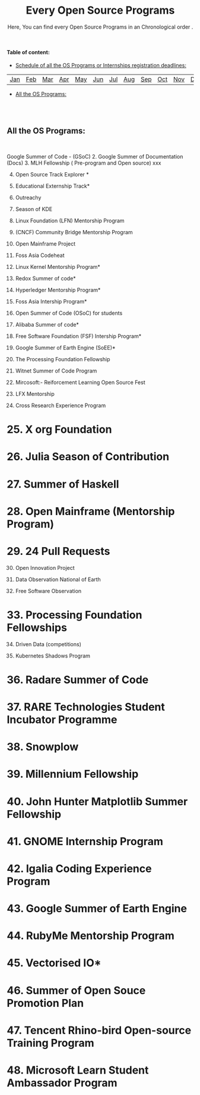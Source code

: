 <div id="top"></div>

<h1 align="center">Every Open Source Programs</h1>

<!-- ---------------------------------------------------------------------------------------------------------------------- -->

<div align="center">
 
Here, You can find every Open Source Programs in an Chronological order .
</div>
 
<br>

#### Table of content:
* [Schedule of all the OS Programs or Internships registration deadlines:](#)
<div align="center">
 
 |   |   |   |   |   |   |   |   |   |   |   |   |
 |:--|:--|:--|:--|:--|:--|:--|:--|:--|:--|:--|:--|
 | [Jan](#) | [Feb](#) | [Mar](#) | [Apr](#) | [May](#) | [Jun](#) | [Jul](#) | [Aug](#) | [Sep](#) | [Oct](#) | [Nov](#) | [Dec](#) |
 
 </div>
  
* [All the OS Programs:](#All-the-OS-Programs:)

<br>

<br>

## All the OS Programs:
<br>





Google Summer of Code -  (GSoC)
2. Google Summer of Documentation  (Docs)
3. MLH Fellowship  ( Pre-program and Open source)             xxx

4. Open Source Track Explorer *

5. Educational Externship Track*
6. Outreachy
7. Season of KDE
8. Linux Foundation  (LFN)  Mentorship Program
9. (CNCF)  Community Bridge Mentorship Program

10. Open Mainframe Project

11. Foss Asia Codeheat
12. Linux Kernel Mentorship Program*
13. Redox Summer of code*

14. Hyperledger Mentorship Program*

15. Foss Asia Intership Program*
16. Open Summer of Code  (OSoC)  for students
17. Alibaba Summer of code*
18. Free Software Foundation  (FSF)  Intership Program*
19. Google Summer of Earth Engine  (SoEE)*

20. The Processing Foundation Fellowship

21. Witnet Summer of Code Program

22. Mircosoft:- Reiforcement Learning Open Source Fest

23. LFX Mentorship 

24. Cross Research Experience Program

# 25. X org Foundation
# 26. Julia Season of Contribution
# 27. Summer of Haskell
# 28. Open Mainframe (Mentorship Program)
# 29. 24 Pull Requests

30. Open Innovation Project

31. Data Observation National of Earth

32. Free Software Observation 

# 33. Processing Foundation Fellowships

34. Driven Data (competitions)

35. Kubernetes Shadows Program

# 36. Radare Summer of Code
# 37. RARE Technologies Student Incubator Programme
# 38. Snowplow
# 39. Millennium Fellowship
# 40. John Hunter Matplotlib Summer Fellowship
# 41. GNOME Internship Program
# 42. Igalia Coding Experience Program
# 43. Google Summer of Earth Engine
# 44. RubyMe Mentorship Program
# 45. Vectorised IO*
# 46. Summer of Open Souce Promotion Plan
# 47. Tencent Rhino-bird Open-source Training Program
# 48. Microsoft Learn Student Ambassador Program 
